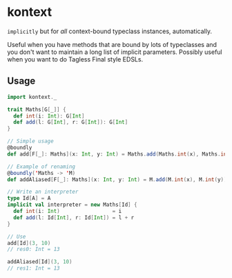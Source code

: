 # kontext

`implicitly` but for _all_ context-bound typeclass instances, automatically.

Useful when you have methods that are bound by lots of typeclasses and you don't want to maintain a long list of implicit parameters. Possibly useful when you want to do Tagless Final style EDSLs.

## Usage

```scala
import kontext._

trait Maths[G[_]] {
  def int(i: Int): G[Int]
  def add(l: G[Int], r: G[Int]): G[Int]
}

// Simple usage
@boundly
def add[F[_]: Maths](x: Int, y: Int) = Maths.add(Maths.int(x), Maths.int(y))

// Example of renaming
@boundly('Maths -> 'M)
def addAliased[F[_]: Maths](x: Int, y: Int) = M.add(M.int(x), M.int(y))

// Write an interpreter
type Id[A] = A
implicit val interpreter = new Maths[Id] {
  def int(i: Int)                 = i
  def add(l: Id[Int], r: Id[Int]) = l + r
}

// Use
add[Id](3, 10)
// res0: Int = 13

addAliased[Id](3, 10)
// res1: Int = 13
```